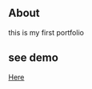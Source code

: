 ## About
this is my first portfolio 

## see demo
<a href="https://exkave.github.io/Portfolio/">Here</a>
